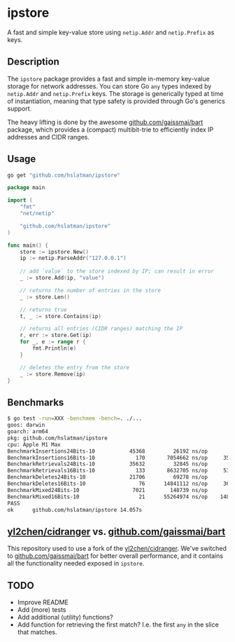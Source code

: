 # ipstore

A fast and simple key-value store using `netip.Addr` and `netip.Prefix` as keys.

## Description

The `ipstore` package provides a fast and simple in-memory key-value storage for network addresses.
You can store Go `any` types indexed by `netip.Addr` and `netip.Prefix` keys.
The storage is generically typed at time of instantiation, meaning that type safety is provided through Go's generics support.

The heavy lifting is done by the awesome [github.com/gaissmai/bart](github.com/gaissmai/bart) package, which provides a (compact) multibit-trie to efficiently index IP addresses and CIDR ranges.

## Usage

```bash
go get "github.com/hslatman/ipstore"
```

```go
package main

import (
    "fmt"
    "net/netip"

	"github.com/hslatman/ipstore"
)

func main() {
    store := ipstore.New()
    ip := netip.ParseAddr("127.0.0.1")
    
    // add `value` to the store indexed by IP; can result in error
    _ := store.Add(ip, "value")

    // returns the number of entries in the store
    _ := store.Len()

    // returns true
    t, _ := store.Contains(ip)

    // returns all entries (CIDR ranges) matching the IP
    r, err := store.Get(ip)
    for _, e := range r {
        fmt.Println(e)
    }

    // deletes the entry from the store
    _ := store.Remove(ip)
}
```

## Benchmarks

```bash
$ go test -run=XXX -benchmem -bench=. ./...
goos: darwin
goarch: arm64
pkg: github.com/hslatman/ipstore
cpu: Apple M1 Max
BenchmarkInsertions24Bits-10    	   45368	     26192 ns/op	   14360 B/op	     290 allocs/op
BenchmarkInsertions16Bits-10    	     170	   7054662 ns/op	 3564928 B/op	   69534 allocs/op
BenchmarkRetrievals24Bits-10    	   35632	     32845 ns/op	   20481 B/op	     256 allocs/op
BenchmarkRetrievals16Bits-10    	     133	   8632705 ns/op	 5337738 B/op	   66549 allocs/op
BenchmarkDeletes24Bits-10       	   21706	     69278 ns/op	   14393 B/op	     294 allocs/op
BenchmarkDeletes16Bits-10       	      76	  14841112 ns/op	 3633203 B/op	   70270 allocs/op
BenchmarkMixed24Bits-10         	    7021	    148739 ns/op	   55494 B/op	     806 allocs/op
BenchmarkMixed16Bits-10         	      21	  55264974 ns/op	14864282 B/op	  206469 allocs/op
PASS
ok  	github.com/hslatman/ipstore	14.057s
```

## [yl2chen/cidranger](https://github.com/yl2chen/cidranger) vs. [github.com/gaissmai/bart](bart)

This repository used to use a fork of the [yl2chen/cidranger](https://github.com/yl2chen/cidranger).
We've switched to [github.com/gaissmai/bart](github.com/gaissmai/bart) for better overall performance, and it contains all the functionality needed exposed in `ipstore`.

## TODO

* Improve README
* Add (more) tests
* Add additional (utility) functions?
* Add function for retrieving the first match? I.e. the first `any` in the slice that matches.